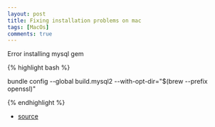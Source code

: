 ```yaml
---
layout: post
title: Fixing installation problems on mac
tags: [MacOs]
comments: true
---
```



Error installing mysql gem

{% highlight bash %}

bundle config --global build.mysql2 --with-opt-dir="$(brew --prefix openssl)"

{% endhighlight %}



- [source](https://github.com/brianmario/mysql2/issues/795#issuecomment-433219176)
